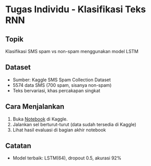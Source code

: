 # Tugas Individu - Klasifikasi Teks RNN
## Topik
Klasifikasi SMS spam vs non-spam menggunakan model LSTM

## Dataset
- Sumber: Kaggle SMS Spam Collection Dataset
- 5574 data SMS (700 spam, sisanya non-spam)
- Teks bervariasi, khas percakapan singkat

## Cara Menjalankan
1. Buka [Notebook](https://www.kaggle.com/code/ahmadmukhlisfarhan/klasifikasi-teks-rnn) di Kaggle.
2. Jalankan sel berturut-turut (data sudah tersedia di Kaggle)
3. Lihat hasil evaluasi di bagian akhir notebook

## Catatan
- Model terbaik: LSTM(64), dropout 0.5, akurasi 92%
